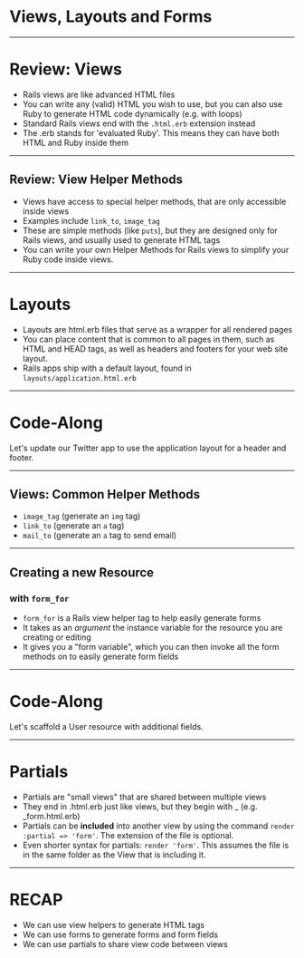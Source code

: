 # Views, Layouts and Forms

---
# Review: Views

* Rails views are like advanced HTML files
* You can write any (valid) HTML you wish to use, but you can also use Ruby to generate HTML code dynamically (e.g. with loops)
* Standard Rails views end with the ```.html.erb``` extension instead
* The .erb stands for 'evaluated Ruby'. This means they can have both HTML and Ruby inside them

---

## Review: View Helper Methods

* Views have access to special helper methods, that are only accessible inside views
* Examples include ```link_to```, ```image_tag```
* These are simple methods (like ```puts```), but they are designed only for Rails views, and usually used to generate HTML tags
* You can write your own Helper Methods for Rails views to simplify your Ruby code inside views.

---

# Layouts

* Layouts are html.erb files that serve as a wrapper for all rendered pages
* You can place content that is common to all pages in them, such as HTML and HEAD tags, as well as headers and footers for your web site layout.
* Rails apps ship with a default layout, found in ```layouts/application.html.erb```

---
# Code-Along

Let's update our Twitter app to use the application layout for a header and footer.

---

## Views: Common Helper Methods

* ```image_tag``` (generate an ```img``` tag)
* ```link_to``` (generate an ```a``` tag)
* ```mail_to``` (generate an ```a``` tag to send email)

---

## Creating a new Resource
### with ```form_for```

* ```form_for``` is a Rails view helper tag to help easily generate forms
* It takes as an *argument* the instance variable for the resource you are creating or editing
* It gives you a "form variable", which you can then invoke all the form methods on to easily generate form fields

---
# Code-Along

Let's scaffold a User resource with additional fields.

---
# Partials

* Partials are "small views" that are shared between multiple views
* They end in .html.erb just like views, but they begin with _ (e.g. _form.html.erb)
* Partials can be __included__ into another view by using the command ```render :partial => 'form'```. The extension of the file is optional.
* Even shorter syntax for partials: ```render 'form'```. This assumes the file is in the same folder as the View that is including it.

---
# RECAP

* We can use view helpers to generate HTML tags
* We can use forms to generate forms and form fields
* We can use partials to share view code between views
